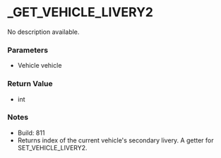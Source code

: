# _GET_VEHICLE_LIVERY2

No description available.

### Parameters
* Vehicle vehicle

### Return Value
* int

### Notes
* Build: 811
* Returns index of the current vehicle's secondary livery. A getter for SET_VEHICLE_LIVERY2.

